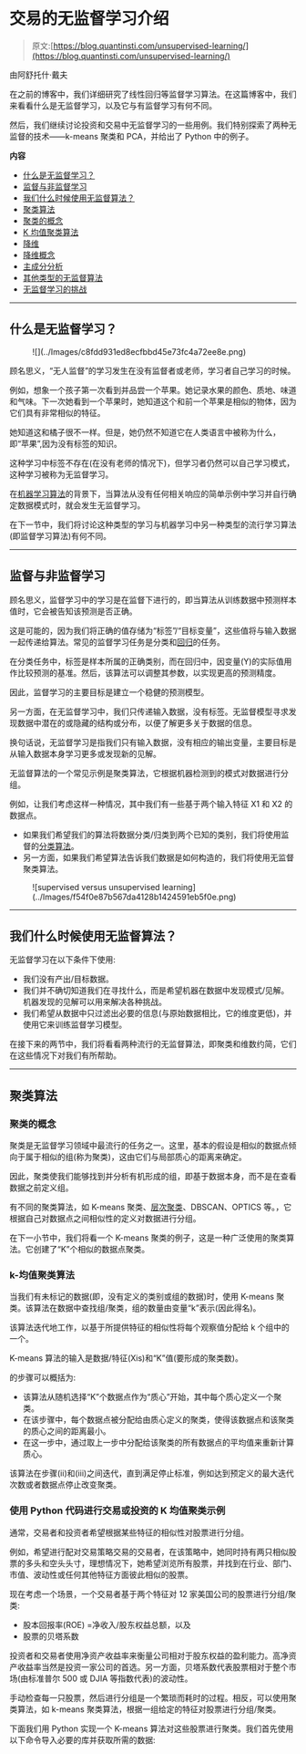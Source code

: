 # 交易的无监督学习介绍

> 原文:[https://blog.quantinsti.com/unsupervised-learning/](https://blog.quantinsti.com/unsupervised-learning/)

由阿舒托什·戴夫

在之前的博客中，我们详细研究了线性回归等监督学习算法。在这篇博客中，我们来看看什么是无监督学习，以及它与有监督学习有何不同。

然后，我们继续讨论投资和交易中无监督学习的一些用例。我们特别探索了两种无监督的技术——k-means 聚类和 PCA，并给出了 Python 中的例子。

**内容**

*   [什么是无监督学习？](#what-is-unsupervised-learning)
*   [监督与非监督学习](#supervised-vs-unsupervised-learning)
*   [我们什么时候使用无监督算法？](#when-do-we-use-unsupervised-algorithms)
*   [聚类算法](#clustering-algorithms)
*   [聚类的概念](#concept-of-clustering)
*   [K 均值聚类算法](#k-means-clustering-algorithm)
*   [降维](#dimensionality-reduction)
*   [降维概念](#concept-of-dimensionality-reduction)
*   [主成分分析](#principal-component-analysis)
*   [其他类型的无监督算法](#other-types-of-unsupervised-algorithms)
*   [无监督学习的挑战](#challenges-in-unsupervised-learning)

* * *

## 什么是无监督学习？

<figure class="kg-card kg-image-card">![](../Images/c8fdd931ed8ecfbbd45e73fc4a72ee8e.png)</figure>

顾名思义，“无人监督”的学习发生在没有监督者或老师，学习者自己学习的时候。

例如，想象一个孩子第一次看到并品尝一个苹果。她记录水果的颜色、质地、味道和气味。下一次她看到一个苹果时，她知道这个和前一个苹果是相似的物体，因为它们具有非常相似的特征。

她知道这和橘子很不一样。但是，她仍然不知道它在人类语言中被称为什么，即“苹果”,因为没有标签的知识。

这种学习中标签不存在(在没有老师的情况下)，但学习者仍然可以自己学习模式，这种学习被称为无监督学习。

在[机器学习算法](/trading-using-machine-learning-python/)的背景下，当算法从没有任何相关响应的简单示例中学习并自行确定数据模式时，就会发生无监督学习。

在下一节中，我们将讨论这种类型的学习与机器学习中另一种类型的流行学习算法(即监督学习算法)有何不同。

* * *

## 监督与非监督学习

顾名思义，监督学习中的学习是在监督下进行的，即当算法从训练数据中预测样本值时，它会被告知该预测是否正确。

这是可能的，因为我们将正确的值存储为“标签”/“目标变量”，这些值将与输入数据一起传递给算法。常见的监督学习任务是分类和[回归](https://quantra.quantinsti.com/course/trading-with-machine-learning-regression)的任务。

在分类任务中，标签是样本所属的正确类别，而在回归中，因变量(Y)的实际值用作比较预测的基准。然后，该算法可以调整其参数，以实现更高的预测精度。

因此，监督学习的主要目标是建立一个稳健的预测模型。

另一方面，在无监督学习中，我们只传递输入数据，没有标签。无监督模型寻求发现数据中潜在的或隐藏的结构或分布，以便了解更多关于数据的信息。

换句话说，无监督学习是指我们只有输入数据，没有相应的输出变量，主要目标是从输入数据本身学习更多或发现新的见解。

无监督算法的一个常见示例是聚类算法，它根据机器检测到的模式对数据进行分组。

例如，让我们考虑这样一种情况，其中我们有一些基于两个输入特征 X1 和 X2 的数据点。

*   如果我们希望我们的算法将数据分类/归类到两个已知的类别，我们将使用监督的[分类算法](https://quantra.quantinsti.com/course/trading-machine-learning-classification-svm)。
*   另一方面，如果我们希望算法告诉我们数据是如何构造的，我们将使用无监督聚类算法。

<figure class="kg-card kg-image-card kg-width-full">![supervised versus unsupervised learning](../Images/f54f0e87b567da4128b1424591eb5f0e.png)</figure>

* * *

## 我们什么时候使用无监督算法？

无监督学习在以下条件下使用:

*   我们没有产出/目标数据。
*   我们并不确切知道我们在寻找什么，而是希望机器在数据中发现模式/见解。机器发现的见解可以用来解决各种挑战。
*   我们希望从数据中只过滤出必要的信息(与原始数据相比，它的维度更低)，并使用它来训练监督学习模型。

在接下来的两节中，我们将看看两种流行的无监督算法，即聚类和维数约简，它们在这些情况下对我们有所帮助。

* * *

## 聚类算法

### 聚类的概念

聚类是无监督学习领域中最流行的任务之一。这里，基本的假设是相似的数据点倾向于属于相似的组(称为聚类)，这由它们与局部质心的距离来确定。

因此，聚类使我们能够找到并分析有机形成的组，即基于数据本身，而不是在查看数据之前定义组。

有不同的聚类算法，如 K-means 聚类、[层次聚类](/hierarchical-clustering-python/)、DBSCAN、OPTICS 等。，它根据自己对数据点之间相似性的定义对数据进行分组。

在下一小节中，我们将看一个 K-means 聚类的例子，这是一种广泛使用的聚类算法。它创建了“K”个相似的数据点聚类。

### k-均值聚类算法

当我们有未标记的数据(即，没有定义的类别或组的数据)时，使用 K-means 聚类。该算法在数据中查找组/聚类，组的数量由变量“k”表示(因此得名)。

该算法迭代地工作，以基于所提供特征的相似性将每个观察值分配给 k 个组中的一个。

K-means 算法的输入是数据/特征(Xis)和“K”值(要形成的聚类数)。

的步骤可以概括为:

*   该算法从随机选择“K”个数据点作为“质心”开始，其中每个质心定义一个聚类。
*   在该步骤中，每个数据点被分配给由质心定义的聚类，使得该数据点和该聚类的质心之间的距离最小。
*   在这一步中，通过取上一步中分配给该聚类的所有数据点的平均值来重新计算质心。

该算法在步骤(ii)和(iii)之间迭代，直到满足停止标准，例如达到预定义的最大迭代次数或者数据点停止改变聚类。

### 使用 Python 代码进行交易或投资的 K 均值聚类示例

通常，交易者和投资者希望根据某些特征的相似性对股票进行分组。

例如，希望进行配对交易策略交易的交易者，在该策略中，她同时持有两只相似股票的多头和空头头寸，理想情况下，她希望浏览所有股票，并找到在行业、部门、市值、波动性或任何其他特征方面彼此相似的股票。

现在考虑一个场景，一个交易者基于两个特征对 12 家美国公司的股票进行分组/聚类:

*   股本回报率(ROE) =净收入/股东权益总额，以及
*   股票的贝塔系数

投资者和交易者使用净资产收益率来衡量公司相对于股东权益的盈利能力。高净资产收益率当然是投资一家公司的首选。另一方面，贝塔系数代表股票相对于整个市场(由标准普尔 500 或 DJIA 等指数代表)的波动性。

手动检查每一只股票，然后进行分组是一个繁琐而耗时的过程。相反，可以使用聚类算法，如 k-means 聚类算法，根据一组给定的特征对股票进行分组/聚类。

下面我们用 Python 实现一个 K-means 算法对这些股票进行聚类。我们首先使用以下命令导入必要的库并获取所需的数据: